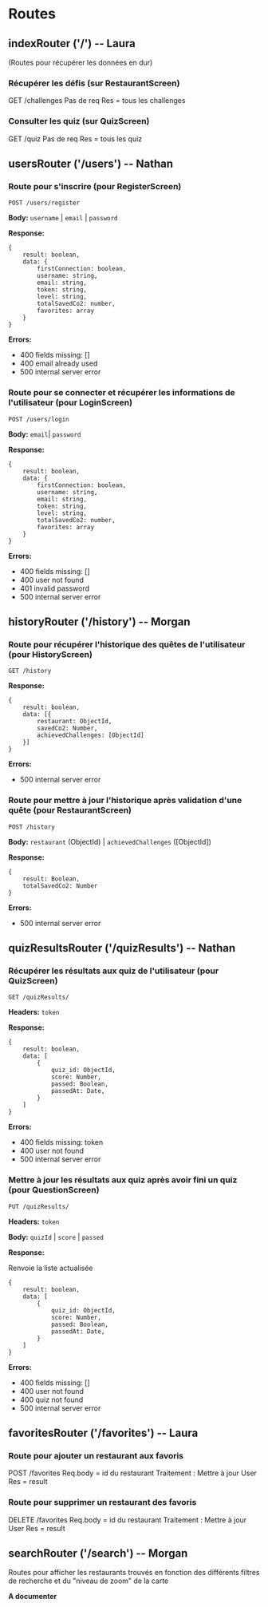 # Routes

## indexRouter ('/') -- Laura

(Routes pour récupérer les données en dur)

### Récupérer les défis (sur RestaurantScreen)

GET /challenges
Pas de req
Res = tous les challenges

### Consulter les quiz (sur QuizScreen)

GET /quiz
Pas de req
Res = tous les quiz

## usersRouter ('/users') -- Nathan

### Route pour s'inscrire (pour RegisterScreen)

`POST /users/register`

**Body:** `username` | `email` | `password`

**Response:**

```
{
    result: boolean,
    data: {
        firstConnection: boolean,
        username: string,
        email: string,
        token: string,
        level: string,
        totalSavedCo2: number,
        favorites: array
    }
}
```

**Errors:**

- 400 fields missing: []
- 400 email already used
- 500 internal server error

### Route pour se connecter et récupérer les informations de l'utilisateur (pour LoginScreen)

`POST /users/login`

**Body:** `email`| `password`

**Response:**

```
{
    result: boolean,
    data: {
        firstConnection: boolean,
        username: string,
        email: string,
        token: string,
        level: string,
        totalSavedCo2: number,
        favorites: array
    }
}
```

**Errors:**

- 400 fields missing: []
- 400 user not found
- 401 invalid password
- 500 internal server error

## historyRouter ('/history') -- Morgan

### Route pour récupérer l'historique des quêtes de l'utilisateur (pour HistoryScreen)

`GET /history`

**Response:**

```
{
    result: boolean,
    data: [{
        restaurant: ObjectId,
        savedCo2: Number,
        achievedChallenges: [ObjectId]
    }]
}
```

**Errors:**

- 500 internal server error

### Route pour mettre à jour l'historique après validation d'une quête (pour RestaurantScreen)

`POST /history`

**Body:** `restaurant` (ObjectId) | `achievedChallenges` ([ObjectId])

**Response:**

```
{
    result: Boolean,
    totalSavedCo2: Number
}
```

**Errors:**

- 500 internal server error

## quizResultsRouter ('/quizResults') -- Nathan

### Récupérer les résultats aux quiz de l'utilisateur (pour QuizScreen)

`GET /quizResults/`

**Headers:** `token`

**Response:**

```
{
    result: boolean,
    data: [
        {
            quiz_id: ObjectId,
            score: Number,
            passed: Boolean,
            passedAt: Date,
        }
    ]
}
```

**Errors:**

- 400 fields missing: token
- 400 user not found
- 500 internal server error

### Mettre à jour les résultats aux quiz après avoir fini un quiz (pour QuestionScreen)

`PUT /quizResults/`

**Headers:** `token`

**Body:** `quizId` | `score` | `passed`

**Response:**

Renvoie la liste actualisée

```
{
    result: boolean,
    data: [
        {
            quiz_id: ObjectId,
            score: Number,
            passed: Boolean,
            passedAt: Date,
        }
    ]
}
```

**Errors:**

- 400 fields missing: []
- 400 user not found
- 400 quiz not found
- 500 internal server error

## favoritesRouter ('/favorites') -- Laura

### Route pour ajouter un restaurant aux favoris

POST /favorites
Req.body = id du restaurant
Traitement : Mettre à jour User
Res = result

### Route pour supprimer un restaurant des favoris

DELETE /favorites
Req.body = id du restaurant
Traitement : Mettre à jour User
Res = result

## searchRouter ('/search') -- Morgan

Routes pour afficher les restaurants trouvés en fonction des différents filtres de recherche et du "niveau de zoom" de la carte

**A documenter**
